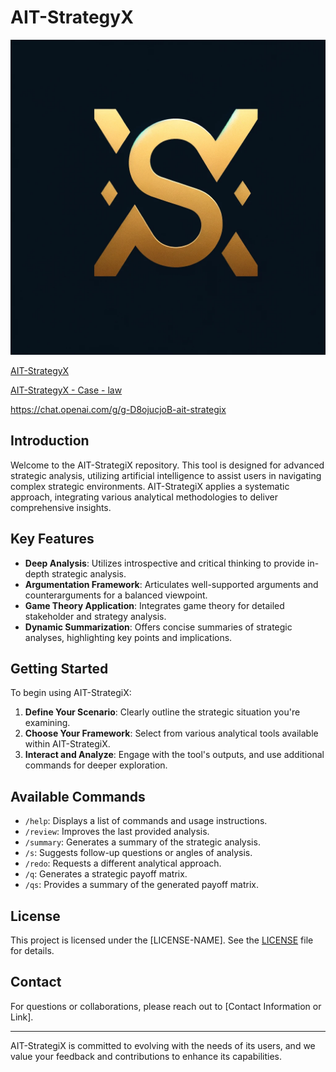 # AIT-StrategyX


![AIT-StrategyX](https://github.com/aitrailblazer/AIT-StrategyX/blob/main/images//StrategyX.png?raw=true)


[AIT-StrategyX](https://chat.openai.com/g/g-D8ojucjoB-ait-strategix)

[AIT-StrategyX - Case - law](https://github.com/aitrailblazer/AIT-StrategyX/blob/main/AIT-StrategyX-case-law_2015-2020_vol_ii.pdf)

https://chat.openai.com/g/g-D8ojucjoB-ait-strategix

## Introduction
Welcome to the AIT-StrategiX repository. This tool is designed for advanced strategic analysis, utilizing artificial intelligence to assist users in navigating complex strategic environments. AIT-StrategiX applies a systematic approach, integrating various analytical methodologies to deliver comprehensive insights.

## Key Features
- **Deep Analysis**: Utilizes introspective and critical thinking to provide in-depth strategic analysis.
- **Argumentation Framework**: Articulates well-supported arguments and counterarguments for a balanced viewpoint.
- **Game Theory Application**: Integrates game theory for detailed stakeholder and strategy analysis.
- **Dynamic Summarization**: Offers concise summaries of strategic analyses, highlighting key points and implications.

## Getting Started
To begin using AIT-StrategiX:
1. **Define Your Scenario**: Clearly outline the strategic situation you're examining.
2. **Choose Your Framework**: Select from various analytical tools available within AIT-StrategiX.
3. **Interact and Analyze**: Engage with the tool's outputs, and use additional commands for deeper exploration.

## Available Commands
- `/help`: Displays a list of commands and usage instructions.
- `/review`: Improves the last provided analysis.
- `/summary`: Generates a summary of the strategic analysis.
- `/s`: Suggests follow-up questions or angles of analysis.
- `/redo`: Requests a different analytical approach.
- `/q`: Generates a strategic payoff matrix.
- `/qs`: Provides a summary of the generated payoff matrix.


## License
This project is licensed under the [LICENSE-NAME]. See the [LICENSE](URL-to-LICENSE) file for details.

## Contact
For questions or collaborations, please reach out to [Contact Information or Link].

---

AIT-StrategiX is committed to evolving with the needs of its users, and we value your feedback and contributions to enhance its capabilities.

